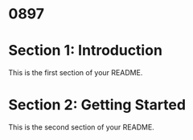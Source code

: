 # 0897
# Section 1: Introduction
This is the first section of your README.
# Section 2: Getting Started
This is the second section of your README.
